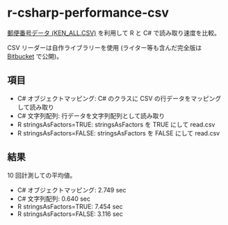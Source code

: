 r-csharp-performance-csv
========================

[郵便番号データ (KEN_ALL.CSV)](http://www.post.japanpost.jp/zipcode/dl/kogaki.html) を利用して R と C# で読み取り速度を比較。

CSV リーダーは自作ライブラリーを使用 (ライター等も含んだ完全版は [Bitbucket](https://bitbucket.org/kos59125/recyclebin-commons/) で公開)。

項目
----

* C# オブジェクトマッピング: C# のクラスに CSV の行データをマッピングして読み取り
* C# 文字列配列: 行データを文字列配列として読み取り
* R stringsAsFactors=TRUE: stringsAsFactors を TRUE にして read.csv
* R stringsAsFactors=FALSE: stringsAsFactors を FALSE にして read.csv

結果
----

10 回計測しての平均値。

* C# オブジェクトマッピング: 2.749 sec
* C# 文字列配列: 0.640 sec
* R stringsAsFactors=TRUE: 7.454 sec
* R stringsAsFactors=FALSE: 3.116 sec

